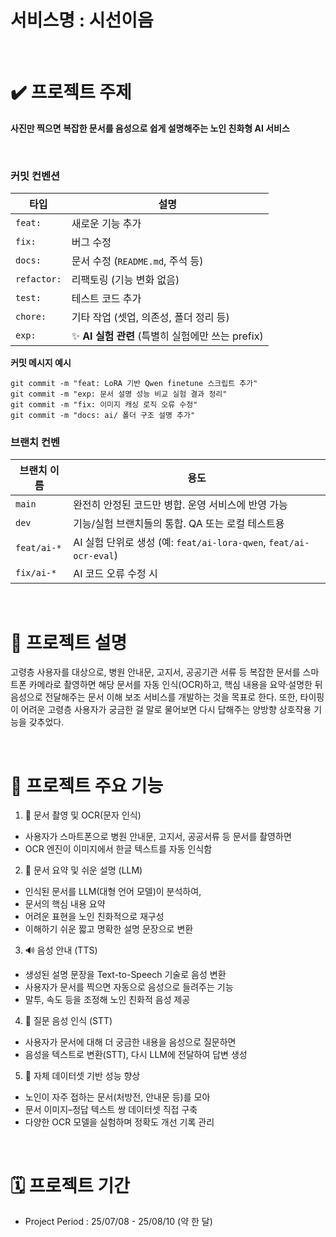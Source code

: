 # 서비스명 : 시선이음

<br>

# **✔️ 프로젝트 주제**
**사진만 찍으면 복잡한 문서를 음성으로 쉽게 설명해주는 노인 친화형 AI 서비스**

<br>

### **커밋 컨벤션**

| 타입          | 설명                                  |
| ----------- | ----------------------------------- |
| `feat:`     | 새로운 기능 추가                           |
| `fix:`      | 버그 수정                               |
| `docs:`     | 문서 수정 (`README.md`, 주석 등)           |
| `refactor:` | 리팩토링 (기능 변화 없음)                     |
| `test:`     | 테스트 코드 추가                           |
| `chore:`    | 기타 작업 (셋업, 의존성, 폴더 정리 등)            |
| `exp:`      | ✨ **AI 실험 관련** (특별히 실험에만 쓰는 prefix) |

**커밋 메시지 예시**
```
git commit -m "feat: LoRA 기반 Qwen finetune 스크립트 추가"
git commit -m "exp: 문서 설명 성능 비교 실험 결과 정리"
git commit -m "fix: 이미지 캐싱 로직 오류 수정"
git commit -m "docs: ai/ 폴더 구조 설명 추가"
```


### **브랜치 컨벤**
| 브랜치 이름      | 용도                                                        |
| ----------- | --------------------------------------------------------- |
| `main`      | 완전히 안정된 코드만 병합. 운영 서비스에 반영 가능                             |
| `dev`       | 기능/실험 브랜치들의 통합. QA 또는 로컬 테스트용                             |
| `feat/ai-*` | AI 실험 단위로 생성 (예: `feat/ai-lora-qwen`, `feat/ai-ocr-eval`) |
| `fix/ai-*`  | AI 코드 오류 수정 시                                             |


<br>

# **📝 프로젝트 설명**
고령층 사용자를 대상으로, 병원 안내문, 고지서, 공공기관 서류 등 복잡한 문서를 스마트폰 카메라로 촬영하면 해당 문서를 자동 인식(OCR)하고, 핵심 내용을 요약·설명한 뒤 음성으로 전달해주는 문서 이해 보조 서비스를 개발하는 것을 목표로 한다. 
또한, 타이핑이 어려운 고령층 사용자가 궁금한 걸 말로 물어보면 다시 답해주는 양방향 상호작용 기능을 갖추었다.


<br>

# **🔎 프로젝트 주요 기능**

1. 📸 문서 촬영 및 OCR(문자 인식)
* 사용자가 스마트폰으로 병원 안내문, 고지서, 공공서류 등 문서를 촬영하면
* OCR 엔진이 이미지에서 한글 텍스트를 자동 인식함

2. 📄 문서 요약 및 쉬운 설명 (LLM)
* 인식된 문서를 LLM(대형 언어 모델)이 분석하여,
* 문서의 핵심 내용 요약
* 어려운 표현을 노인 친화적으로 재구성
* 이해하기 쉬운 짧고 명확한 설명 문장으로 변환

3. 🔊 음성 안내 (TTS)
* 생성된 설명 문장을 Text-to-Speech 기술로 음성 변환
* 사용자가 문서를 찍으면 자동으로 음성으로 들려주는 기능
* 말투, 속도 등을 조정해 노인 친화적 음성 제공

4. 🎤 질문 음성 인식 (STT)
* 사용자가 문서에 대해 더 궁금한 내용을 음성으로 질문하면
* 음성을 텍스트로 변환(STT), 다시 LLM에 전달하여 답변 생성

5. 🧠 자체 데이터셋 기반 성능 향상
* 노인이 자주 접하는 문서(처방전, 안내문 등)를 모아
* 문서 이미지–정답 텍스트 쌍 데이터셋 직접 구축
* 다양한 OCR 모델을 실험하며 정확도 개선 기록 관리

<br>

# **🗓️ 프로젝트 기간**

* Project Period : 25/07/08 - 25/08/10 (약 한 달)

